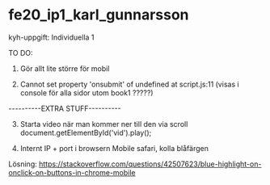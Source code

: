 # fe20_ip1_karl_gunnarsson
kyh-uppgift: Individuella 1

TO DO:
1. Gör allt lite större för mobil

2. Cannot set property 'onsubmit' of undefined
    at script.js:11 (visas i console för alla sidor utom book1 ?????)
    
----------EXTRA STUFF----------

3. Starta video när man kommer ner till den via scroll
document.getElementById('vid').play();

4. Internt IP + port i browsern
Mobile safari, kolla blåfärgen

Lösning:
https://stackoverflow.com/questions/42507623/blue-highlight-on-onclick-on-buttons-in-chrome-mobile